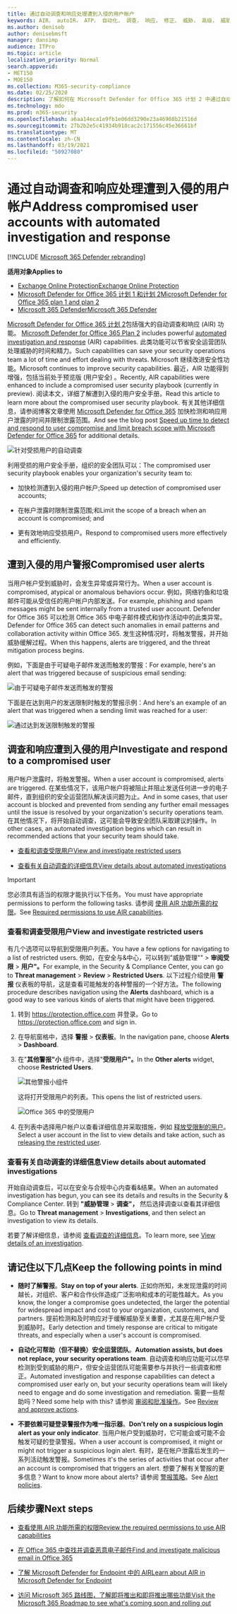 ```yaml
---
title: 通过自动调查和响应处理遭到入侵的用户帐户
keywords: AIR， autoIR， ATP， 自动化， 调查， 响应， 修正， 威胁， 高级， 威胁， 保护， 受到威胁
ms.author: deniseb
author: denisebmsft
manager: dansimp
audience: ITPro
ms.topic: article
localization_priority: Normal
search.appverid:
- MET150
- MOE150
ms.collection: M365-security-compliance
ms.date: 02/25/2020
description: 了解如何在 Microsoft Defender for Office 365 计划 2 中通过自动调查和响应功能加快检测和解决遭到入侵的用户帐户的过程。
ms.technology: mdo
ms.prod: m365-security
ms.openlocfilehash: a6aa14eca1e9fb1e06dd3290e23a46908b21516d
ms.sourcegitcommit: 27b2b2e5c41934b918cac2c171556c45e36661bf
ms.translationtype: MT
ms.contentlocale: zh-CN
ms.lasthandoff: 03/19/2021
ms.locfileid: "50927080"
---
```

# <a name="address-compromised-user-accounts-with-automated-investigation-and-response"></a><span data-ttu-id="8e45c-104">通过自动调查和响应处理遭到入侵的用户帐户</span><span class="sxs-lookup"><span data-stu-id="8e45c-104">Address compromised user accounts with automated investigation and response</span></span>

[!INCLUDE [Microsoft 365 Defender rebranding](../includes/microsoft-defender-for-office.md)]

<span data-ttu-id="8e45c-105">**适用对象**</span><span class="sxs-lookup"><span data-stu-id="8e45c-105">**Applies to**</span></span>
- [<span data-ttu-id="8e45c-106">Exchange Online Protection</span><span class="sxs-lookup"><span data-stu-id="8e45c-106">Exchange Online Protection</span></span>](exchange-online-protection-overview.md)
- [<span data-ttu-id="8e45c-107">Microsoft Defender for Office 365 计划 1 和计划 2</span><span class="sxs-lookup"><span data-stu-id="8e45c-107">Microsoft Defender for Office 365 plan 1 and plan 2</span></span>](office-365-atp.md)
- [<span data-ttu-id="8e45c-108">Microsoft 365 Defender</span><span class="sxs-lookup"><span data-stu-id="8e45c-108">Microsoft 365 Defender</span></span>](../mtp/microsoft-threat-protection.md)


<span data-ttu-id="8e45c-109">[Microsoft Defender for Office 365 计划 2](office-365-atp.md#microsoft-defender-for-office-365-plan-1-and-plan-2)包括强大的自动调查和响应 (AIR) 功能。 [](office-365-air.md)</span><span class="sxs-lookup"><span data-stu-id="8e45c-109">[Microsoft Defender for Office 365 Plan 2](office-365-atp.md#microsoft-defender-for-office-365-plan-1-and-plan-2) includes powerful [automated investigation and response](office-365-air.md) (AIR) capabilities.</span></span> <span data-ttu-id="8e45c-110">此类功能可以节省安全运营团队处理威胁的时间和精力。</span><span class="sxs-lookup"><span data-stu-id="8e45c-110">Such capabilities can save your security operations team a lot of time and effort dealing with threats.</span></span> <span data-ttu-id="8e45c-111">Microsoft 继续改进安全性功能。</span><span class="sxs-lookup"><span data-stu-id="8e45c-111">Microsoft continues to improve security capabilities.</span></span> <span data-ttu-id="8e45c-112">最近，AIR 功能得到增强，包括当前处于预览版 (用户安全) 。</span><span class="sxs-lookup"><span data-stu-id="8e45c-112">Recently, AIR capabilities were enhanced to include a compromised user security playbook (currently in preview).</span></span> <span data-ttu-id="8e45c-113">阅读本文，详细了解遭到入侵的用户安全手册。</span><span class="sxs-lookup"><span data-stu-id="8e45c-113">Read this article to learn more about the compromised user security playbook.</span></span> <span data-ttu-id="8e45c-114">有关其他详细信息，请参阅博客文章使用 [Microsoft Defender for Office 365](https://techcommunity.microsoft.com/t5/Security-Privacy-and-Compliance/Speed-up-time-to-detect-and-respond-to-user-compromise-and-limit/ba-p/977053) 加快检测和响应用户泄露的时间并限制泄露范围。</span><span class="sxs-lookup"><span data-stu-id="8e45c-114">And see the blog post [Speed up time to detect and respond to user compromise and limit breach scope with Microsoft Defender for Office 365](https://techcommunity.microsoft.com/t5/Security-Privacy-and-Compliance/Speed-up-time-to-detect-and-respond-to-user-compromise-and-limit/ba-p/977053) for additional details.</span></span>

![针对受损用户的自动调查](/microsoft-365/media/office365atp-compduserinvestigation.jpg)

<span data-ttu-id="8e45c-116">利用受损的用户安全手册，组织的安全团队可以：</span><span class="sxs-lookup"><span data-stu-id="8e45c-116">The compromised user security playbook enables your organization's security team to:</span></span>

- <span data-ttu-id="8e45c-117">加快检测遭到入侵的用户帐户;</span><span class="sxs-lookup"><span data-stu-id="8e45c-117">Speed up detection of compromised user accounts;</span></span>

- <span data-ttu-id="8e45c-118">在帐户泄露时限制泄露范围;和</span><span class="sxs-lookup"><span data-stu-id="8e45c-118">Limit the scope of a breach when an account is compromised; and</span></span>

- <span data-ttu-id="8e45c-119">更有效地响应受损用户。</span><span class="sxs-lookup"><span data-stu-id="8e45c-119">Respond to compromised users more effectively and efficiently.</span></span>

## <a name="compromised-user-alerts"></a><span data-ttu-id="8e45c-120">遭到入侵的用户警报</span><span class="sxs-lookup"><span data-stu-id="8e45c-120">Compromised user alerts</span></span>

<span data-ttu-id="8e45c-121">当用户帐户受到威胁时，会发生异常或异常行为。</span><span class="sxs-lookup"><span data-stu-id="8e45c-121">When a user account is compromised, atypical or anomalous behaviors occur.</span></span> <span data-ttu-id="8e45c-122">例如，网络钓鱼和垃圾邮件可能从受信任的用户帐户内部发送。</span><span class="sxs-lookup"><span data-stu-id="8e45c-122">For example, phishing and spam messages might be sent internally from a trusted user account.</span></span> <span data-ttu-id="8e45c-123">Defender for Office 365 可以检测 Office 365 中电子邮件模式和协作活动中的此类异常。</span><span class="sxs-lookup"><span data-stu-id="8e45c-123">Defender for Office 365 can detect such anomalies in email patterns and collaboration activity within Office 365.</span></span> <span data-ttu-id="8e45c-124">发生这种情况时，将触发警报，并开始威胁缓解过程。</span><span class="sxs-lookup"><span data-stu-id="8e45c-124">When this happens, alerts are triggered, and the threat mitigation process begins.</span></span>

<span data-ttu-id="8e45c-125">例如，下面是由于可疑电子邮件发送而触发的警报：</span><span class="sxs-lookup"><span data-stu-id="8e45c-125">For example, here's an alert that was triggered because of suspicious email sending:</span></span>

![由于可疑电子邮件发送而触发的警报](/microsoft-365/media/office365atp-suspiciousemailsendalert.jpg)

<span data-ttu-id="8e45c-127">下面是在达到用户的发送限制时触发的警报示例：</span><span class="sxs-lookup"><span data-stu-id="8e45c-127">And here's an example of an alert that was triggered when a sending limit was reached for a user:</span></span>

![通过达到发送限制触发的警报](/microsoft-365/media/office365atp-sendinglimitreached.jpg)

## <a name="investigate-and-respond-to-a-compromised-user"></a><span data-ttu-id="8e45c-129">调查和响应遭到入侵的用户</span><span class="sxs-lookup"><span data-stu-id="8e45c-129">Investigate and respond to a compromised user</span></span>

<span data-ttu-id="8e45c-130">用户帐户泄露时，将触发警报。</span><span class="sxs-lookup"><span data-stu-id="8e45c-130">When a user account is compromised, alerts are triggered.</span></span> <span data-ttu-id="8e45c-131">在某些情况下，该用户帐户将被阻止并阻止发送任何进一步的电子邮件，直到组织的安全运营团队解决该问题为止。</span><span class="sxs-lookup"><span data-stu-id="8e45c-131">And in some cases, that user account is blocked and prevented from sending any further email messages until the issue is resolved by your organization's security operations team.</span></span> <span data-ttu-id="8e45c-132">在其他情况下，将开始自动调查，这可能会导致安全团队采取建议的操作。</span><span class="sxs-lookup"><span data-stu-id="8e45c-132">In other cases, an automated investigation begins which can result in recommended actions that your security team should take.</span></span>

- [<span data-ttu-id="8e45c-133">查看和调查受限用户</span><span class="sxs-lookup"><span data-stu-id="8e45c-133">View and investigate restricted users</span></span>](#view-and-investigate-restricted-users)

- [<span data-ttu-id="8e45c-134">查看有关自动调查的详细信息</span><span class="sxs-lookup"><span data-stu-id="8e45c-134">View details about automated investigations</span></span>](#view-details-about-automated-investigations)

> [!IMPORTANT]
> <span data-ttu-id="8e45c-135">您必须具有适当的权限才能执行以下任务。</span><span class="sxs-lookup"><span data-stu-id="8e45c-135">You must have appropriate permissions to perform the following tasks.</span></span> <span data-ttu-id="8e45c-136">请参阅 [使用 AIR 功能所需的权限](office-365-air.md#required-permissions-to-use-air-capabilities)。</span><span class="sxs-lookup"><span data-stu-id="8e45c-136">See [Required permissions to use AIR capabilities](office-365-air.md#required-permissions-to-use-air-capabilities).</span></span>

### <a name="view-and-investigate-restricted-users"></a><span data-ttu-id="8e45c-137">查看和调查受限用户</span><span class="sxs-lookup"><span data-stu-id="8e45c-137">View and investigate restricted users</span></span>

<span data-ttu-id="8e45c-138">有几个选项可以导航到受限用户列表。</span><span class="sxs-lookup"><span data-stu-id="8e45c-138">You have a few options for navigating to a list of restricted users.</span></span> <span data-ttu-id="8e45c-139">例如，在安全与&中心，可以转到"威胁管理"" \> **审阅受限** \> **用户"。**</span><span class="sxs-lookup"><span data-stu-id="8e45c-139">For example, in the Security & Compliance Center, you can go to **Threat management** \> **Review** \> **Restricted Users**.</span></span> <span data-ttu-id="8e45c-140">以下过程介绍使用 **警报** 仪表板的导航，这是查看可能触发的各种警报的一个好方法。</span><span class="sxs-lookup"><span data-stu-id="8e45c-140">The following procedure describes navigation using the **Alerts** dashboard, which is a good way to see various kinds of alerts that might have been triggered.</span></span>

1. <span data-ttu-id="8e45c-141">转到 <https://protection.office.com> 并登录。</span><span class="sxs-lookup"><span data-stu-id="8e45c-141">Go to <https://protection.office.com> and sign in.</span></span>

2. <span data-ttu-id="8e45c-142">在导航窗格中，选择 **警报** \> **仪表板**。</span><span class="sxs-lookup"><span data-stu-id="8e45c-142">In the navigation pane, choose **Alerts** \> **Dashboard**.</span></span>

3. <span data-ttu-id="8e45c-143">在"**其他警报"小** 组件中，选择"**受限用户"。**</span><span class="sxs-lookup"><span data-stu-id="8e45c-143">In the **Other alerts** widget, choose **Restricted Users**.</span></span>

   ![其他警报小组件](/microsoft-365/media/office365atp-otheralertswidget.jpg)

   <span data-ttu-id="8e45c-145">这将打开受限用户的列表。</span><span class="sxs-lookup"><span data-stu-id="8e45c-145">This opens the list of restricted users.</span></span>

   ![Office 365 中的受限用户](/microsoft-365/media/office365atp-restrictedusers.jpg)

4. <span data-ttu-id="8e45c-147">在列表中选择用户帐户以查看详细信息并采取措施，例如 [释放受限制的用户](removing-user-from-restricted-users-portal-after-spam.md)。</span><span class="sxs-lookup"><span data-stu-id="8e45c-147">Select a user account in the list to view details and take action, such as [releasing the restricted user](removing-user-from-restricted-users-portal-after-spam.md).</span></span>

### <a name="view-details-about-automated-investigations"></a><span data-ttu-id="8e45c-148">查看有关自动调查的详细信息</span><span class="sxs-lookup"><span data-stu-id="8e45c-148">View details about automated investigations</span></span>

<span data-ttu-id="8e45c-149">开始自动调查后，可以在安全与合规中心内查看&结果。</span><span class="sxs-lookup"><span data-stu-id="8e45c-149">When an automated investigation has begun, you can see its details and results in the Security & Compliance Center.</span></span> <span data-ttu-id="8e45c-150">转到 **"威胁管理** \> **调查"，** 然后选择调查以查看其详细信息。</span><span class="sxs-lookup"><span data-stu-id="8e45c-150">Go to **Threat management** \> **Investigations**, and then select an investigation to view its details.</span></span>

<span data-ttu-id="8e45c-151">若要了解详细信息，请参阅 [查看调查的详细信息](air-view-investigation-results.md)。</span><span class="sxs-lookup"><span data-stu-id="8e45c-151">To learn more, see [View details of an investigation](air-view-investigation-results.md).</span></span>

## <a name="keep-the-following-points-in-mind"></a><span data-ttu-id="8e45c-152">请记住以下几点</span><span class="sxs-lookup"><span data-stu-id="8e45c-152">Keep the following points in mind</span></span>

- <span data-ttu-id="8e45c-153">**随时了解警报**。</span><span class="sxs-lookup"><span data-stu-id="8e45c-153">**Stay on top of your alerts**.</span></span> <span data-ttu-id="8e45c-154">正如你所知，未发现泄露的时间越长，对组织、客户和合作伙伴造成广泛影响和成本的可能性越大。</span><span class="sxs-lookup"><span data-stu-id="8e45c-154">As you know, the longer a compromise goes undetected, the larger the potential for widespread impact and cost to your organization, customers, and partners.</span></span> <span data-ttu-id="8e45c-155">提前检测和及时响应对于缓解威胁至关重要，尤其是在用户帐户受到威胁时。</span><span class="sxs-lookup"><span data-stu-id="8e45c-155">Early detection and timely response are critical to mitigate threats, and especially when a user's account is compromised.</span></span>

- <span data-ttu-id="8e45c-156">**自动化可帮助（但不替换）安全运营团队**。</span><span class="sxs-lookup"><span data-stu-id="8e45c-156">**Automation assists, but does not replace, your security operations team**.</span></span> <span data-ttu-id="8e45c-157">自动调查和响应功能可以尽早检测到受到威胁的用户，但安全运营团队可能需要参与并执行一些调查和修正。</span><span class="sxs-lookup"><span data-stu-id="8e45c-157">Automated investigation and response capabilities can detect a compromised user early on, but your security operations team will likely need to engage and do some investigation and remediation.</span></span> <span data-ttu-id="8e45c-158">需要一些帮助吗？</span><span class="sxs-lookup"><span data-stu-id="8e45c-158">Need some help with this?</span></span> <span data-ttu-id="8e45c-159">请参阅 [审阅和批准操作](air-review-approve-pending-completed-actions.md)。</span><span class="sxs-lookup"><span data-stu-id="8e45c-159">See [Review and approve actions](air-review-approve-pending-completed-actions.md).</span></span>

- <span data-ttu-id="8e45c-160">**不要依赖可疑登录警报作为唯一指示器**。</span><span class="sxs-lookup"><span data-stu-id="8e45c-160">**Don't rely on a suspicious login alert as your only indicator**.</span></span> <span data-ttu-id="8e45c-161">当用户帐户受到威胁时，它可能会或可能不会触发可疑的登录警报。</span><span class="sxs-lookup"><span data-stu-id="8e45c-161">When a user account is compromised, it might or might not trigger a suspicious login alert.</span></span> <span data-ttu-id="8e45c-162">有时，是在帐户泄露后发生的一系列活动触发警报。</span><span class="sxs-lookup"><span data-stu-id="8e45c-162">Sometimes it's the series of activities that occur after an account is compromised that triggers an alert.</span></span> <span data-ttu-id="8e45c-163">想要了解有关警报的更多信息？</span><span class="sxs-lookup"><span data-stu-id="8e45c-163">Want to know more about alerts?</span></span> <span data-ttu-id="8e45c-164">请参阅 [警报策略](../../compliance/alert-policies.md)。</span><span class="sxs-lookup"><span data-stu-id="8e45c-164">See [Alert policies](../../compliance/alert-policies.md).</span></span>

## <a name="next-steps"></a><span data-ttu-id="8e45c-165">后续步骤</span><span class="sxs-lookup"><span data-stu-id="8e45c-165">Next steps</span></span>

- [<span data-ttu-id="8e45c-166">查看使用 AIR 功能所需的权限</span><span class="sxs-lookup"><span data-stu-id="8e45c-166">Review the required permissions to use AIR capabilities</span></span>](office-365-air.md#required-permissions-to-use-air-capabilities)

- [<span data-ttu-id="8e45c-167">在 Office 365 中查找并调查恶意电子邮件</span><span class="sxs-lookup"><span data-stu-id="8e45c-167">Find and investigate malicious email in Office 365</span></span>](investigate-malicious-email-that-was-delivered.md)

- [<span data-ttu-id="8e45c-168">了解 Microsoft Defender for Endpoint 中的 AIR</span><span class="sxs-lookup"><span data-stu-id="8e45c-168">Learn about AIR in Microsoft Defender for Endpoint</span></span>](/windows/security/threat-protection/microsoft-defender-atp/automated-investigations)

- [<span data-ttu-id="8e45c-169">访问 Microsoft 365 路线图，了解即将推出和即将推出哪些功能</span><span class="sxs-lookup"><span data-stu-id="8e45c-169">Visit the Microsoft 365 Roadmap to see what's coming soon and rolling out</span></span>](https://www.microsoft.com/microsoft-365/roadmap?filters=)